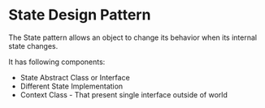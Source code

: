 # State Design Pattern
The State pattern allows an object to change its behavior when its internal state changes.

It has following components:
  
  - State Abstract Class or Interface  
  - Different State Implementation 
  - Context Class - That present single interface outside of world 

